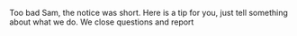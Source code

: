 Too bad Sam, the notice was short. 
Here is a tip for you, 
just tell something about what we do. 
We close questions and report